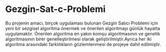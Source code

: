 # Gezgin-Sat-c-Problemi
Bu projenin amacı, birçok uygulaması bulunan Gezgin Satıcı Problemi için yeni bir sezgisel algoritma önermek ve önerilen algoritmayı günlük hayatta uygulamaktır. Önerilen algoritma en yakın komşu algoritmasının ve genetik algoritmasının birer genelleştirilmesi olarak geliştirilmiştir.Ayrıca her iki algoritma arasındaki farklılıkların gözlemlenmesi de projeye dahil edilmiştir.

